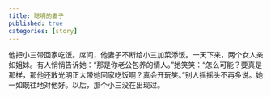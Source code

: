 ```yaml
---
title: 聪明的妻子
published: true
categories: [story]
---
```


他把小三带回家吃饭。席间，他妻子不断给小三加菜添饭。一天下来，两个女人亲如姐妹。有人悄悄告诉她：“那是你老公包养的情人。”她笑笑：“怎么可能？要真是那样，那他还敢光明正大带她回家吃饭啊？真会开玩笑。”别人摇摇头不再多说。她一如既往地对他好。以后，那个小三没在出现过。

